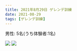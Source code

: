 ```yaml
---
title: 2021年8月29日 ゲレンデ訓練
date: 2021-08-29
tags: [ゲレンデ訓練]
---
```

男性: 5名(うち体験者:1名)


![](/2021/08/29/20210829/1.jpg)
![](/2021/08/29/20210829/2.jpg)
